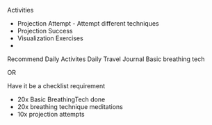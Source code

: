 Activities
- Projection Attempt - Attempt different techniques
- Projection Success
- Visualization Exercises
- 

Recommend Daily Activites
Daily Travel Journal
Basic breathing tech

OR

Have it be a checklist requirement
- 20x Basic BreathingTech done
- 20x breathing technique meditations
- 10x projection attempts
